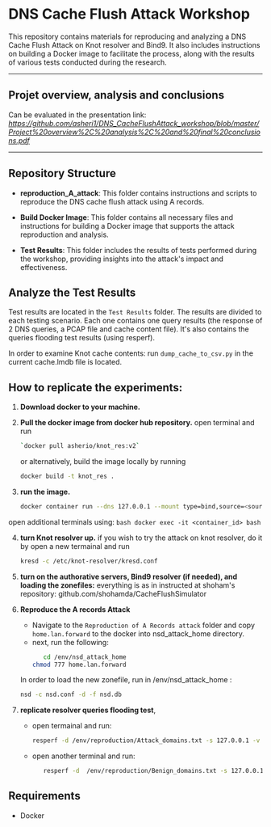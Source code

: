 
# DNS Cache Flush Attack Workshop

This repository contains materials for reproducing and analyzing a DNS Cache Flush Attack on Knot resolver and Bind9.
It also includes instructions on building a Docker image to facilitate the process, along with the results of various tests conducted during the research.

---

## Projet overview, analysis and conclusions

Can be evaluated in the presentation link:
*https://github.com/asheri1/DNS_CacheFlushAttack_workshop/blob/master/Project%20overview%2C%20analysis%2C%20and%20final%20conclusions.pdf*

---

## Repository Structure

- **reproduction_A_attack**: This folder contains instructions and scripts to reproduce the DNS cache flush attack using A records.
  
- **Build Docker Image**: This folder contains all necessary files and instructions for building a Docker image that supports the attack reproduction and analysis.

- **Test Results**: This folder includes the results of tests performed during the workshop, providing insights into the attack's impact and effectiveness.


 ## Analyze the Test Results
   Test results are located in the `Test Results` folder.
   The results are divided to each testing scenario.
   Each one contains one query results (the response of 2 DNS queries, a PCAP file and cache content file). 
   It's also contains the queries flooding test results (using resperf).  

   In order to examine Knot cache contents:
   run `dump_cache_to_csv.py` in the current cache.lmdb file is located.


## How to replicate the experiments: 

1. **Download docker to your machine.** 

2. **Pull the docker image from docker hub repository.**
   open terminal and run 
    ```bash
    `docker pull asherio/knot_res:v2`
    ```

   or alternatively, build the image locally by running
    ```bash
    docker build -t knot_res .
    ```

3. **run the image.**
    ```bash
    docker container run --dns 127.0.0.1 --mount type=bind,source=<source>,target=/app -it asherio/knot_res:v2 /bin/bash
    ```
  open additional terminals using:
    ```bash
    docker exec -it <container_id> bash
    ```

4. **turn Knot resolver up.**
   if you wish to try the attack on knot resolver, 
   do it by open a new termainal and run
      ```bash
      kresd -c /etc/knot-resolver/kresd.conf
      ``` 

5. **turn on the authorative servers, Bind9 resolver (if needed), and loading the zonefiles:**
  everything is as in instructed at shoham's repository: github.com/shohamda/CacheFlushSimulator

6. **Reproduce the A records Attack**
   - Navigate to the `Reproduction of A Records attack` folder and copy `home.lan.forward` to the docker into nsd_attack_home directory. 
   - next, run the following:
      ```bash
         cd /env/nsd_attack_home
      chmod 777 home.lan.forward
      ``` 

    In order to load the new zonefile, run in /env/nsd_attack_home :
      ```bash
      nsd -c nsd.conf -d -f nsd.db
      ```

7. **replicate resolver queries flooding test**, 

   - open termainal and run:
      ```bash
      resperf -d /env/reproduction/Attack_domains.txt -s 127.0.0.1 -v -m 10000 -C 1000 -q 640000 -r 0 -c 100 -R
      ```
   - open another terminal and run:
      ```bash
         resperf -d  /env/reproduction/Benign_domains.txt -s 127.0.0.1 -v -m 100 -C 1000 -q 640000 -r 0 -c 100 -R
      ```

## Requirements
- Docker









